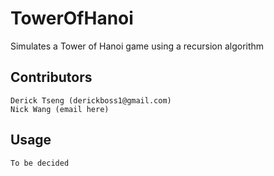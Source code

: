 # TowerOfHanoi

Simulates a Tower of Hanoi game using a recursion algorithm

## Contributors
```
Derick Tseng (derickboss1@gmail.com)
Nick Wang (email here)
```
## Usage
```
To be decided
```
